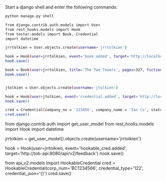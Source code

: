 
Start a django shell and enter the following commands:

```bash
python manage.py shell

from django.contrib.auth.models import User
from rest_hooks.models import Hook
from tester.models import Book, Credential
import datetime

jrrtolkien = User.objects.create(username='jrrtolkien')

hook = Hook(user=jrrtolkien, event='book.added', target='http://localhost:8000/api/echo')
hook.save()

book = Book(user=jrrtolkien, title='The Two Towers', pages=327, fiction=True)
book.save()


jtolkien = User.objects.create(username='jtolkien')

hook = Hook(user=jtolkien, event='credential.added', target='http://localhost:8000/api/echo')
hook.save()     

cred = Credential(company_no = '123456', company_name = 'Ian Co', status = 'ACT', status_date = datetime.datetime.now())
cred.save()
```


from django.contrib.auth import get_user_model
from rest_hooks.models import Hook
import datetime

jrrtolkien = get_user_model().objects.create(username='jrrtolkien')

hook = Hook(user=jrrtolkien, event='hookable_cred.added', target='http://tob-api:8080/api/v2/feedback')
hook.save()

from api_v2.models import HookableCredential
cred = HookableCredential(corp_num='BC1234566', credential_type='122', credential_json='{}')
cred.save()


